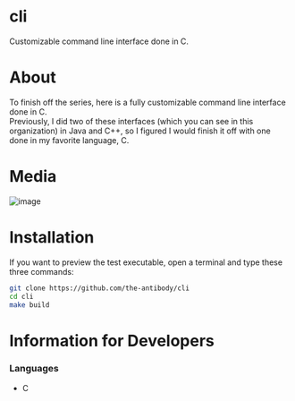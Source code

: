 # cli
Customizable command line interface done in C.

# About
To finish off the series, here is a fully customizable command line interface done in C.<br />
Previously, I did two of these interfaces (which you can see in this organization) in Java and C++, so I figured I would finish it off with one done in my favorite language, C.

# Media
![image](https://user-images.githubusercontent.com/71285258/183767450-86dbf347-0e4b-45aa-9222-336d6c3c5d20.png)

# Installation
If you want to preview the test executable, open a terminal and type these three commands:
```sh
git clone https://github.com/the-antibody/cli
cd cli
make build
```

# Information for Developers

### Languages
 - C
